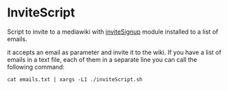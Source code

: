 # InviteScript

Script to invite to a mediawiki with [inviteSignup](https://www.mediawiki.org/wiki/Extension:InviteSignup) module installed to a list of emails.

it accepts an email as parameter and invite it to the wiki. If you have a list of emails in a text file, each of them in a separate line you can call the following command:

``` cat emails.txt | xargs -L1 ./inviteScript.sh ```

